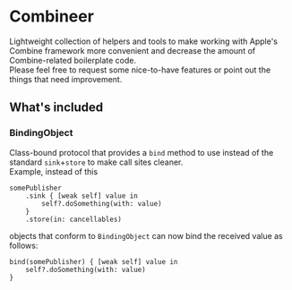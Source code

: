 # Combineer
Lightweight collection of helpers and tools to make working with Apple's Combine framework more convenient and decrease the amount of Combine-related boilerplate code.  
Please feel free to request some nice-to-have features or point out the things that need improvement.
## What's included
### BindingObject
Class-bound protocol that provides a `bind` method to use instead of the standard `sink`+`store` to make call sites cleaner.  
Example, instead of this
```swift5
somePublisher
    .sink { [weak self] value in
        self?.doSomething(with: value)
    }
    .store(in: cancellables)
```
objects that conform to `BindingObject` can now bind the received value as follows:
```swift5
bind(somePublisher) { [weak self] value in
    self?.doSomething(with: value)
}
```

